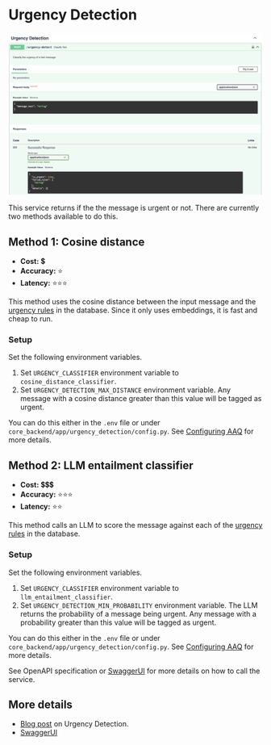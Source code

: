 # Urgency Detection

![Swagger UD](./swagger-ud-screenshot.png)

This service returns if the the message is urgent or not. There are currently two methods available
to do this.

## Method 1: Cosine distance

- **Cost:** :heavy_dollar_sign:
- **Accuracy:** :star:
- **Latency:** :star::star::star:

This method uses the cosine distance between the input message and
the [urgency rules](../admin-app/manage-urgency-rules.md) in the database.
Since it only uses embeddings, it is fast and cheap to run.

### Setup

Set the following environment variables.

1. Set `URGENCY_CLASSIFIER` environment variable to `cosine_distance_classifier`.
2. Set `URGENCY_DETECTION_MAX_DISTANCE` environment variable. Any message with a cosine distance greater than this value will be tagged as urgent.

You can do this either in the `.env` file or
under `core_backend/app/urgency_detection/config.py`. See [Configuring AAQ](../../deployment/config-options.md)
for more details.

## Method 2: LLM entailment classifier

- **Cost:** :heavy_dollar_sign::heavy_dollar_sign::heavy_dollar_sign:
- **Accuracy:** :star::star::star:
- **Latency:** :star::star:

This method calls an LLM to score the message against each of the
[urgency rules](../admin-app/manage-urgency-rules.md) in the database.

### Setup

Set the following environment variables.

1. Set `URGENCY_CLASSIFIER` environment variable to `llm_entailment_classifier`.
2. Set `URGENCY_DETECTION_MIN_PROBABILITY` environment variable. The LLM returns the probability of
a message being urgent. Any message with a probability greater than this value will be tagged as urgent.

You can do this either in the `.env` file or
under `core_backend/app/urgency_detection/config.py`. See [Configuring AAQ](../../deployment/config-options.md)
for more details.

See OpenAPI specification or [SwaggerUI](index.md/#swaggerui) for more details on how to call the service.

## More details

* [Blog post](../../blog/posts/urgency-detection.md) on Urgency Detection.
* [SwaggerUI](index.md/#swaggerui)
